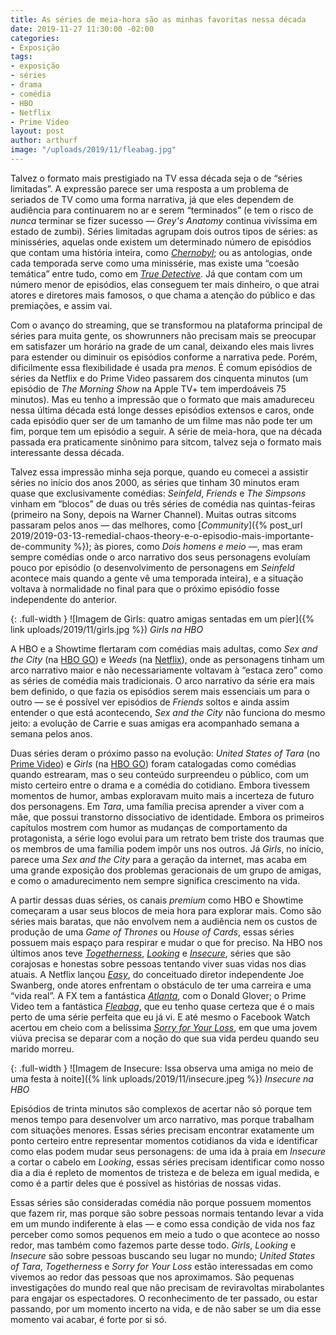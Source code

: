 ```yaml
---
title: As séries de meia-hora são as minhas favoritas nessa década
date: 2019-11-27 11:30:00 -02:00
categories:
- Exposição
tags:
- exposição
- séries
- drama
- comédia
- HBO
- Netflix
- Prime Video
layout: post
author: arthurf
image: "/uploads/2019/11/fleabag.jpg"
---
```


Talvez o formato mais prestigiado na TV essa década seja o de “séries limitadas”. A expressão parece ser uma resposta a um problema de seriados de TV como uma forma narrativa, já que eles dependem de audiência para continuarem no ar e serem “terminados” (e tem o risco de *nunca* terminar se fizer sucesso — *Grey's Anatomy* continua vivíssima em estado de zumbi). Séries limitadas agrupam dois outros tipos de séries: as minisséries, aquelas onde existem um determinado número de episódios que contam uma história inteira, como [*Chernobyl*](/2019/chernobyl/); ou as antologias, onde cada temporada serve como uma minissérie, mas existe uma “coesão temática” entre tudo, como em [*True Detective*](/2014/true-detective/). Já que contam com um número menor de episódios, elas conseguem ter mais dinheiro, o que atrai atores e diretores mais famosos, o que chama a atenção do público e das premiações, e assim vai.

Com o avanço do streaming, que se transformou na plataforma principal de séries para muita gente, os showrunners não precisam mais se preocupar em satisfazer um horário na grade de um canal, deixando eles mais livres para estender ou diminuir os episódios conforme a narrativa pede. Porém, dificilmente essa flexibilidade é usada pra *menos*. É comum episódios de séries da Netflix e do Prime Video passarem dos cinquenta minutos (um episódio de *The Morning Show* na Apple TV+ tem imperdoáveis 75 minutos). Mas eu tenho a impressão que o formato que mais amadureceu nessa última década está longe desses episódios extensos e caros, onde cada episódio quer ser de um tamanho de um filme mas não pode ter um fim, porque tem um episódio a seguir. A série de meia-hora, que na década passada era praticamente sinônimo para sitcom, talvez seja o formato mais interessante dessa década.

Talvez essa impressão minha seja porque, quando eu comecei a assistir séries no início dos anos 2000, as séries que tinham 30 minutos eram quase que exclusivamente comédias: *Seinfeld*, *Friends* e *The Simpsons* vinham em “blocos” de duas ou três séries de comédia nas quintas-feiras (primeiro na Sony, depois na Warner Channel). Muitas outras sitcoms passaram pelos anos — das melhores, como  [*Community*]({% post_url 2019/2019-03-13-remedial-chaos-theory-e-o-episodio-mais-importante-de-community %}); às piores, como *Dois homens e meio* —, mas eram sempre comédias onde o arco narrativo dos seus personagens evoluíam pouco por episódio (o desenvolvimento de personagens em *Seinfeld* acontece mais quando a gente vê uma temporada inteira), e a situação voltava à normalidade no final para que o próximo episódio fosse independente do anterior.

{: .full-width }
![Imagem de Girls: quatro amigas sentadas em um píer]({% link uploads/2019/11/girls.jpg %})
_Girls na HBO_

A HBO e a Showtime flertaram com comédias mais adultas, como *Sex and the City* (na [HBO GO](https://www.hbogo.com.br/content/7a5fca68-b253-11e9-8112-0050569a010f)) e *Weeds* (na [Netflix](https://www.netflix.com/title/70136122)), onde as personagens tinham um arco narrativo maior e não necessariamente voltavam à “estaca zero” como as séries de comédia mais tradicionais. O arco narrativo da série era mais bem definido, o que fazia os episódios serem mais essenciais um para o outro — se é possível ver episódios de *Friends* soltos e ainda assim entender o que está acontecendo, *Sex and the City* não funciona do mesmo jeito: a evolução de Carrie e suas amigas era acompanhado semana a semana pelos anos.

Duas séries deram o próximo passo na evolução: *United States of Tara* (no [Prime Video](https://www.primevideo.com/detail/0SXKWSO6DPPIX3S9HZ4MD1RFQP/)) e *Girls* (na [HBO GO](https://www.hbogo.com.br/content/5683eb73-cc9a-4a52-be5b-bbd6fa9f82aa)) foram catalogadas como comédias quando estrearam, mas o seu conteúdo surpreendeu o público, com um misto certeiro entre o drama e a comédia do cotidiano. Embora tivessem momentos de humor, ambas exploravam muito mais a incerteza de futuro dos personagens. Em *Tara*, uma família precisa aprender a viver com a mãe, que possui transtorno dissociativo de identidade. Embora os primeiros capítulos mostrem com humor as mudanças de comportamento da protagonista, a série logo evolui para um retrato bem triste dos traumas que os membros de uma família podem impôr uns nos outros. Já *Girls*, no início, parece uma *Sex and the City* para a geração da internet, mas acaba em uma grande exposição dos problemas geracionais de um grupo de amigas, e como o amadurecimento nem sempre significa crescimento na vida.

A partir dessas duas séries, os canais *premium* como HBO e Showtime começaram a usar seus blocos de meia hora para explorar mais. Como são séries mais baratas, que não envolvem nem a audiência nem os custos de produção de uma *Game of Thrones* ou *House of Cards*, essas séries possuem mais espaço para respirar e mudar o que for preciso. Na HBO nos últimos anos teve [*Togetherness*](https://www.hbogo.com.br/content/c2a284c4-f5b5-4506-884e-b1b5c677efe0), [*Looking*](https://www.hbogo.com.br/content/28d31d73-b530-464d-a9bd-ed182c579774) e [*Insecure*](https://www.hbogo.com.br/content/de6957a8-6d4c-49eb-b73d-39f076609510), séries que são corajosas e honestas sobre pessoas tentando viver suas vidas nos dias atuais. A Netflix lançou [*Easy*](https://www.netflix.com/title/80095699), do conceituado diretor independente Joe Swanberg, onde atores enfrentam o obstáculo de ter uma carreira e uma “vida real”. A FX tem a fantástica [*Atlanta*](https://www.netflix.com/title/80123779), com o Donald Glover; o Prime Video tem a fantástica [*Fleabag*](), que eu tenho quase certeza que é o mais perto de uma série perfeita que eu já vi. E até mesmo o Facebook Watch acertou em cheio com a belíssima [*Sorry for Your Loss*](https://www.facebook.com/sorryforyourloss/), em que uma jovem viúva precisa se deparar com a noção do que sua vida perdeu quando seu marido morreu.

{: .full-width }
![Imagem de Insecure: Issa observa uma amiga no meio de uma festa à noite]({% link uploads/2019/11/insecure.jpeg %})
_Insecure na HBO_

Episódios de trinta minutos são complexos de acertar não só porque tem menos tempo para desenvolver um arco narrativo, mas porque trabalham com situações menores. Essas séries precisam encontrar exatamente um ponto certeiro entre representar momentos cotidianos da vida e identificar como elas podem mudar seus personagens: de uma ida à praia em *Insecure* a cortar o cabelo em *Looking*, essas séries precisam identificar como nosso dia a dia é repleto de momentos de tristeza e de beleza em igual medida, e como é a partir deles que é possível as histórias de nossas vidas.

Essas séries são consideradas comédia não porque possuem momentos que fazem rir, mas porque são sobre pessoas normais tentando levar a vida em um mundo indiferente à elas — e como essa condição de vida nos faz perceber como somos pequenos em meio a tudo o que acontece ao nosso redor, mas também como fazemos parte desse todo. *Girls*, *Looking* e *Insecure* são sobre pessoas buscando seu lugar no mundo; *United States of Tara*, *Togetherness* e *Sorry for Your Loss* estão interessadas em como vivemos ao redor das pessoas que nos aproximamos. São pequenas investigações do mundo real que não precisam de reviravoltas mirabolantes para engajar os espectadores. O reconhecimento de ter passado, ou estar passando, por um momento incerto na vida, e de não saber se um dia esse momento vai acabar, é forte por si só.
